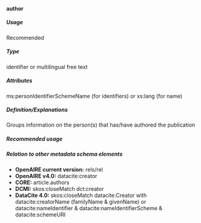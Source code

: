 #### author
##### Usage
Recommended
##### Type
identifier or multilingual free text
##### Attributes
ms:personIdentifierSchemeName (for identifiers) or xs:lang (for name)
##### Definition/Explanations
Groups information on the person(s) that has/have authored the publication
##### Recommended usage
##### Relation to other metadata schema elements
* **OpenAIRE current version:** rels/rel
* **OpenAIRE v4.0:** datacite:creator
* **CORE:** article.authors
* **DCMI:** skos:closeMatch dct:creator
* **DataCite 4.0:** skos:closeMatch datacite:Creator with datacite:creatorName (familyName & givenName) or datacite:nameIdentifier & datacite:nameIdentifierScheme & datacite:schemeURI
